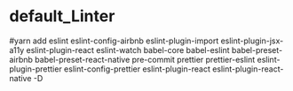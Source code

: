 # default_Linter
#yarn add eslint eslint-config-airbnb eslint-plugin-import eslint-plugin-jsx-a11y eslint-plugin-react eslint-watch babel-core babel-eslint babel-preset-airbnb babel-preset-react-native pre-commit prettier prettier-eslint eslint-plugin-prettier eslint-config-prettier eslint-plugin-react eslint-plugin-react-native -D
